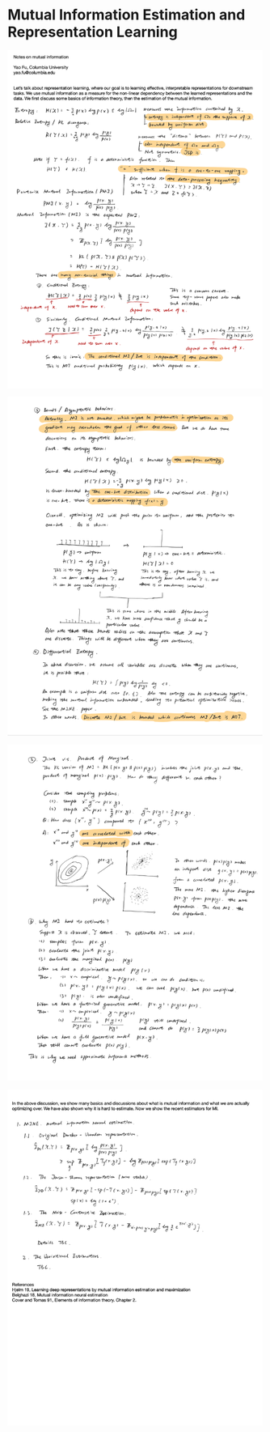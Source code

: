 # Mutual Information Estimation and Representation Learning

<img src="MI1.png" alt="mi1"
	title="mi1" width="600"  />
  
<img src="MI2.png" alt="mi2"
title="mi2" width="600"  />

<img src="MI3.png" alt="mi3"
title="mi3" width="600"  />

<img src="MI4.png" alt="mi4"
title="mi4" width="600"  />
